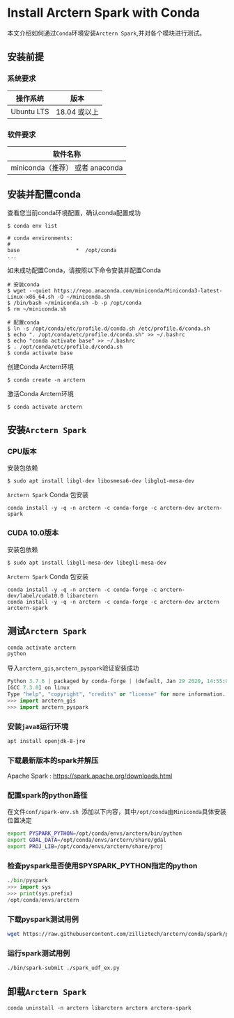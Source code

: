 # Install Arctern Spark with Conda
本文介绍如何通过`Conda`环境安装`Arctern Spark`,并对各个模块进行测试。

## 安装前提

### 系统要求

| 操作系统    | 版本          |
| ---------- | ------------ |
| Ubuntu LTS | 18.04 或以上  |

### 软件要求

| 软件名称                    |
| -------------------------- |
| miniconda（推荐） 或者 anaconda     |

## 安装并配置conda

查看您当前conda环境配置，确认conda配置成功
```shell
$ conda env list

# conda environments:
#
base                  *  /opt/conda
...
```

如未成功配置Conda，请按照以下命令安装并配置Conda
```shell
# 安装conda
$ wget --quiet https://repo.anaconda.com/miniconda/Miniconda3-latest-Linux-x86_64.sh -O ~/miniconda.sh
$ /bin/bash ~/miniconda.sh -b -p /opt/conda
$ rm ~/miniconda.sh

# 配置conda
$ ln -s /opt/conda/etc/profile.d/conda.sh /etc/profile.d/conda.sh
$ echo ". /opt/conda/etc/profile.d/conda.sh" >> ~/.bashrc
$ echo "conda activate base" >> ~/.bashrc
$ . /opt/conda/etc/profile.d/conda.sh
$ conda activate base
```

创建Conda Arctern环境
```shell
$ conda create -n arctern
```

激活Conda Arctern环境
```shell
$ conda activate arctern
```

## 安装`Arctern Spark`

### CPU版本

安装包依赖
```shell
$ sudo apt install libgl-dev libosmesa6-dev libglu1-mesa-dev
```

`Arctern Spark` Conda 包安装
```shell
conda install -y -q -n arctern -c conda-forge -c arctern-dev arctern-spark
```

### CUDA 10.0版本

安装包依赖
```shell
$ sudo apt install libgl1-mesa-dev libegl1-mesa-dev
```

`Arctern Spark` Conda 包安装
```shell
conda install -y -q -n arctern -c conda-forge -c arctern-dev/label/cuda10.0 libarctern
conda install -y -q -n arctern -c conda-forge -c arctern-dev arctern arctern-spark
```

## 测试`Arctern Spark`
```bash
conda activate arctern
python
```
导入`arctern_gis`,`arctern_pyspark`验证安装成功
```python
Python 3.7.6 | packaged by conda-forge | (default, Jan 29 2020, 14:55:04)
[GCC 7.3.0] on linux
Type "help", "copyright", "credits" or "license" for more information.
>>> import arctern_gis
>>> import arctern_pyspark
```

### 安装`java8`运行环境
```bash
apt install openjdk-8-jre
```

### 下载最新版本的spark并解压
Apache Spark : https://spark.apache.org/downloads.html

### 配置spark的python路径
在文件`conf/spark-env.sh `添加以下内容，其中`/opt/conda`由`Miniconda`具体安装位置决定
```bash
export PYSPARK_PYTHON=/opt/conda/envs/arctern/bin/python
export GDAL_DATA=/opt/conda/envs/arctern/share/gdal
export PROJ_LIB=/opt/conda/envs/arctern/share/proj
```

### 检查pyspark是否使用$PYSPARK_PYTHON指定的python
```python
./bin/pyspark
>>> import sys
>>> print(sys.prefix)
/opt/conda/envs/arctern
```

### 下载pyspark测试用例
```bash
wget https://raw.githubusercontent.com/zilliztech/arctern/conda/spark/pyspark/examples/gis/spark_udf_ex.py
```

### 运行spark测试用例
```bash
./bin/spark-submit ./spark_udf_ex.py
```

## 卸载`Arctern Spark`
```shell
conda uninstall -n arctern libarctern arctern arctern-spark
```
